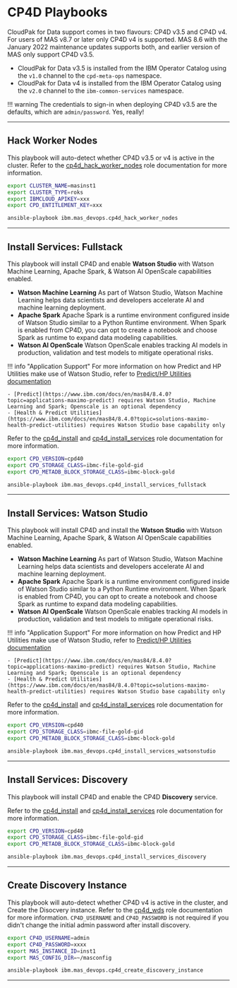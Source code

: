 # CP4D Playbooks

CloudPak for Data support comes in two flavours: CP4D v3.5 and CP4D v4.  For users of MAS v8.7 or later only CP4D v4 is supported.  MAS 8.6 with the January 2022 maintenance updates supports both, and earlier version of MAS only support CP4D v3.5.

- CloudPak for Data v3.5 is installed from the IBM Operator Catalog using the `v1.0` channel to the `cpd-meta-ops` namespace.
- CloudPak for Data v4 is installed from the IBM Operator Catalog using the `v2.0` channel to the `ibm-common-services` namespace.

!!! warning
    The credentials to sign-in when deploying CP4D v3.5 are the defaults, which are `admin/password`.  Yes, really!

-------------------------------------------------------------------------------

## Hack Worker Nodes
This playbook will auto-detect whether CP4D v3.5 or v4 is active in the cluster.  Refer to the [cp4d_hack_worker_nodes](../roles/cp4d_hack_worker_nodes.md) role documentation for more information.

```bash
export CLUSTER_NAME=masinst1
export CLUSTER_TYPE=roks
export IBMCLOUD_APIKEY=xxx
export CPD_ENTITLEMENT_KEY=xxx

ansible-playbook ibm.mas_devops.cp4d_hack_worker_nodes
```

-------------------------------------------------------------------------------

## Install Services: Fullstack
This playbook will install CP4D and enable **Watson Studio** with Watson Machine Learning, Apache Spark, & Watson AI OpenScale capabilities enabled.

- **Watson Machine Learning** As part of Watson Studio, Watson Machine Learning helps data scientists and developers accelerate AI and machine learning deployment.
- **Apache Spark** Apache Spark is a runtime environment configured inside of Watson Studio similar to a Python Runtime environment.  When Spark is enabled from CP4D, you can opt to create a notebook and choose Spark as runtime to expand data modeling capabilities.
- **Watson AI OpenScale**  Watson OpenScale enables tracking AI models in production, validation and test models to mitigate operational risks.

!!! info "Application Support"
    For more information on how Predict and HP Utilities make use of Watson Studio, refer to [Predict/HP Utilities documentation](https://www.ibm.com/docs/en/mhmpmh-and-p-u/8.2.0?topic=started-getting-data-scientists)

    - [Predict](https://www.ibm.com/docs/en/mas84/8.4.0?topic=applications-maximo-predict) requires Watson Studio, Machine Learning and Spark; Openscale is an optional dependency
    - [Health & Predict Utilities](https://www.ibm.com/docs/en/mas84/8.4.0?topic=solutions-maximo-health-predict-utilities) requires Watson Studio base capability only

Refer to the [cp4d_install](../roles/cp4d_install.md) and [cp4d_install_services](../roles/cp4d_install_services.md) role documentation for more information.

```bash
export CPD_VERSION=cpd40
export CPD_STORAGE_CLASS=ibmc-file-gold-gid
export CPD_METADB_BLOCK_STORAGE_CLASS=ibmc-block-gold

ansible-playbook ibm.mas_devops.cp4d_install_services_fullstack
```

-------------------------------------------------------------------------------

## Install Services: Watson Studio
This playbook will install CP4D and install the **Watson Studio** with Watson Machine Learning, Apache Spark, & Watson AI OpenScale capabilities enabled.

- **Watson Machine Learning** As part of Watson Studio, Watson Machine Learning helps data scientists and developers accelerate AI and machine learning deployment.
- **Apache Spark** Apache Spark is a runtime environment configured inside of Watson Studio similar to a Python Runtime environment.  When Spark is enabled from CP4D, you can opt to create a notebook and choose Spark as runtime to expand data modeling capabilities.
- **Watson AI OpenScale**  Watson OpenScale enables tracking AI models in production, validation and test models to mitigate operational risks.

!!! info "Application Support"
    For more information on how Predict and HP Utilities make use of Watson Studio, refer to [Predict/HP Utilities documentation](https://www.ibm.com/docs/en/mhmpmh-and-p-u/8.2.0?topic=started-getting-data-scientists)

    - [Predict](https://www.ibm.com/docs/en/mas84/8.4.0?topic=applications-maximo-predict) requires Watson Studio, Machine Learning and Spark; Openscale is an optional dependency
    - [Health & Predict Utilities](https://www.ibm.com/docs/en/mas84/8.4.0?topic=solutions-maximo-health-predict-utilities) requires Watson Studio base capability only

Refer to the [cp4d_install](../roles/cp4d_install.md) and [cp4d_install_services](../roles/cp4d_install_services.md) role documentation for more information.

```bash
export CPD_VERSION=cpd40
export CPD_STORAGE_CLASS=ibmc-file-gold-gid
export CPD_METADB_BLOCK_STORAGE_CLASS=ibmc-block-gold

ansible-playbook ibm.mas_devops.cp4d_install_services_watsonstudio
```

-------------------------------------------------------------------------------

## Install Services: Discovery
This playbook will install CP4D and enable the CP4D **Discovery** service.

Refer to the [cp4d_install](../roles/cp4d_install.md) and [cp4d_install_services](../roles/cp4d_install_services.md) role documentation for more information.

```bash
export CPD_VERSION=cpd40
export CPD_STORAGE_CLASS=ibmc-file-gold-gid
export CPD_METADB_BLOCK_STORAGE_CLASS=ibmc-block-gold

ansible-playbook ibm.mas_devops.cp4d_install_services_discovery
```
-------------------------------------------------------------------------------

## Create Discovery Instance
This playbook will auto-detect whether CP4D v4 is active in the cluster, and Create the Disocvery instance.
Refer to the [cp4d_wds](../roles/cp4d_wds.md) role documentation for more information.
`CP4D_USERNAME` and `CP4D_PASSWORD` is not required if you didn't  change the initial admin password after install discovery.

```bash
export CP4D_USERNAME=admin
export CP4D_PASSWORD=xxxx
export MAS_INSTANCE_ID=inst1
export MAS_CONFIG_DIR=~/masconfig

ansible-playbook ibm.mas_devops.cp4d_create_discovery_instance
```

-------------------------------------------------------------------------------